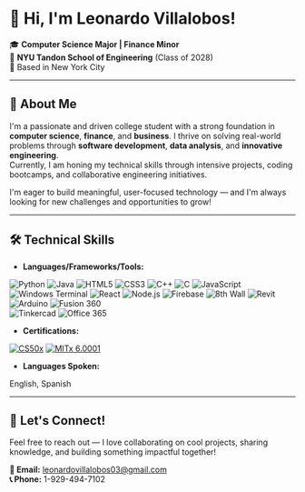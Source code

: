 # 👋 Hi, I'm Leonardo Villalobos!

🎓 **Computer Science Major | Finance Minor**  
🧠 **NYU Tandon School of Engineering** (Class of 2028)  
📍 Based in New York City  

---

## 🌟 About Me
I'm a passionate and driven college student with a strong foundation in **computer science**, **finance**, and **business**. I thrive on solving real-world problems through **software development**, **data analysis**, and **innovative engineering**.  
Currently, I am honing my technical skills through intensive projects, coding bootcamps, and collaborative engineering initiatives.  

I'm eager to build meaningful, user-focused technology — and I'm always looking for new challenges and opportunities to grow!  

---

## 🛠️ Technical Skills
- **Languages/Frameworks/Tools:**
  
![Python](https://img.shields.io/badge/-Python-3776AB?style=for-the-badge&logo=python&logoColor=white)
![Java](https://img.shields.io/badge/-Java-ED8B00?style=for-the-badge&logo=java&logoColor=white)
![HTML5](https://img.shields.io/badge/-HTML5-E34F26?style=for-the-badge&logo=html5&logoColor=white)
![CSS3](https://img.shields.io/badge/-CSS3-1572B6?style=for-the-badge&logo=css3)
![C++](https://img.shields.io/badge/C++-00599C?style=for-the-badge&logo=c%2B%2B&logoColor=white)
![C](https://img.shields.io/badge/C-00599C?style=for-the-badge&logo=c&logoColor=white)
![JavaScript](https://img.shields.io/badge/-JavaScript-F7DF1E?style=for-the-badge&logo=javascript&logoColor=black)
![Windows Terminal](https://img.shields.io/badge/-Windows%20Terminal-4D4D4D?style=for-the-badge&logo=windows-terminal&logoColor=white)
![React](https://img.shields.io/badge/-React-20232A?style=for-the-badge&logo=react)
![Node.js](https://img.shields.io/badge/-Node.js-339933?style=for-the-badge&logo=node.js&logoColor=white)
![Firebase](https://img.shields.io/badge/-Firebase-FFCA28?style=for-the-badge&logo=firebase&logoColor=black)
![8th Wall](https://img.shields.io/badge/8th%20Wall-000000?style=for-the-badge&logo=8th-wall&logoColor=white)
![Revit](https://img.shields.io/badge/Revit-0076A8?style=for-the-badge&logo=autodesk&logoColor=white)
![Arduino](https://img.shields.io/badge/Arduino-00979D?style=for-the-badge&logo=arduino&logoColor=white) 
![Fusion 360](https://img.shields.io/badge/Fusion%20360-F29305?style=for-the-badge&logo=autodesk&logoColor=white)  
![Tinkercad](https://img.shields.io/badge/Tinkercad-FF6F00?style=for-the-badge&logo=tinkercad&logoColor=white)
![Office 365](https://img.shields.io/badge/Office%20365-D83B01?style=for-the-badge&logo=microsoftoffice&logoColor=white) 


- **Certifications:**

[![CS50x](https://img.shields.io/badge/CS50x-Harvard%20EDX-red?style=for-the-badge&logo=edx&logoColor=white)](https://www.edx.org/learn/computer-science/harvard-university-cs50-s-introduction-to-computer-science?index=product&queryId=596dd1d563592c010a2482bb5905ab26&position=1)
[![MITx 6.0001](https://img.shields.io/badge/MITx-Python%20Programming-8A1C7C?style=for-the-badge&logo=edx&logoColor=white)](https://www.edx.org/learn/computer-science/massachusetts-institute-of-technology-introduction-to-computer-science-and-programming-using-python)

- **Languages Spoken:**

 English, Spanish  

---


## 📨 Let's Connect!
Feel free to reach out — I love collaborating on cool projects, sharing knowledge, and building something impactful together!  

**📧 Email:** leonardovillalobos03@gmail.com  
**📞 Phone:** 1-929-494-7102  
